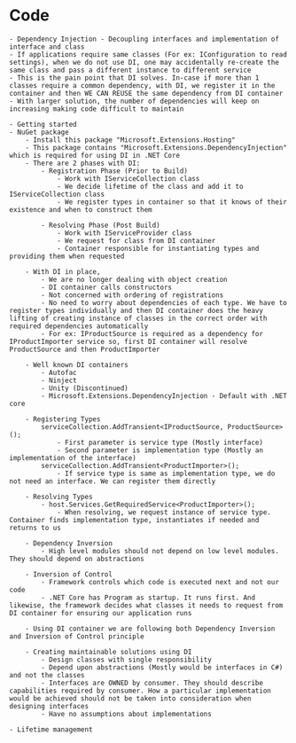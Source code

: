 # Code
	- Dependency Injection - Decoupling interfaces and implementation of interface and class
	- If applications require same classes (For ex: IConfiguration to read settings), when we do not use DI, one may accidentally re-create the same class and pass a different instance to different service
	- This is the pain point that DI solves. In-case if more than 1 classes require a common dependency, with DI, we register it in the container and then WE CAN REUSE the same dependency from DI container
	- With larger solution, the number of dependencies will keep on increasing making code difficult to maintain

	- Getting started
	- NuGet package
		- Install this package "Microsoft.Extensions.Hosting"
		- This package contains "Microsoft.Extensions.DependencyInjection" which is required for using DI in .NET Core
		- There are 2 phases with DI:
			- Registration Phase (Prior to Build)
				- Work with IServiceCollection class
				- We decide lifetime of the class and add it to IServiceCollection class
				- We register types in container so that it knows of their existence and when to construct them

			- Resolving Phase (Post Build)
				- Work with IServiceProvider class
				- We request for class from DI container
				- Container responsible for instantiating types and providing them when requested

		- With DI in place,
			- We are no longer dealing with object creation
			- DI container calls constructors
			- Not concerned with ordering of registrations 
			- No need to worry about dependencies of each type. We have to register types individually and then DI container does the heavy lifting of creating instance of classes in the correct order with required dependencies automatically
			- For ex: IProductSource is required as a dependency for IProductImporter service so, first DI container will resolve ProductSource and then ProductImporter

		- Well known DI containers
			- Autofac
			- Ninject
			- Unity (Discontinued)
			- Microsoft.Extensions.DependencyInjection - Default with .NET core

		- Registering Types
			serviceCollection.AddTransient<IProductSource, ProductSource>();
				- First parameter is service type (Mostly interface)
				- Second parameter is implementation type (Mostly an implementation of the interface)
			serviceCollection.AddTransient<ProductImporter>();
				- If service type is same as implementation type, we do not need an interface. We can register them directly

		- Resolving Types
			- host.Services.GetRequiredService<ProductImporter>();			
				- When resolving, we request instance of service type. Container finds implementation type, instantiates if needed and returns to us

		- Dependency Inversion
			- High level modules should not depend on low level modules. They should depend on abstractions

		- Inversion of Control
			- Framework controls which code is executed next and not our code
			- .NET Core has Program as startup. It runs first. And likewise, the framework decides what classes it needs to request from DI container for ensuring our application runs

		- Using DI container we are following both Dependency Inversion and Inversion of Control principle

		- Creating maintainable solutions using DI
			- Design classes with single responsibility
			- Depend upon abstractions (Mostly would be interfaces in C#) and not the classes
			- Interfaces are OWNED by consumer. They should describe capabilities required by consumer. How a particular implementation would be achieved should not be taken into consideration when designing interfaces
			- Have no assumptions about implementations

	- Lifetime management
